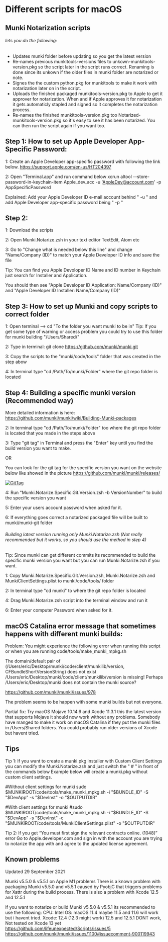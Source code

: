 # Different scripts for macOS

## Munki Notarization scripts
###### lets you do the following:
- Updates munki folder before updating so you get the latest version
- Re-names previous munkitools-versions files to unkown-munkitools-version.pkg so the script later in the script runs correct.
Renaming is done since its unkown if the older files in munki folder are notarized or note.
- Signes the the custom python.pkg for munkitools to make it work with notarization later on in the script.
- Uploads the finished packaged munkitools-version.pkg to Apple to get it approver for notarization.
When and if Apple approves it for notarization it gets automaticly stapled and signed so it completes the notarization process.
- Re-names the finished munkitools-version.pkg too Notarized-munkitools-version.pkg so it's easy to see it has been notarized. 
You can then run the script again if you want too.

## Step 1: How to set up Apple Developer App-Specific Password:

1: Create an Apple Developer app-specific password with following the link below.
https://support.apple.com/en-us/HT204397

2: Open "Terminal.app" and run command below
xcrun altool --store-password-in-keychain-item Apple_dev_acc -u 'AppleDev@account.com' -p AppSpecificPassword

Explained: Add  your Apple Developer ID e-mail account behind " -u " and add Apple Developer app-specific password being " -p "

## Step 2:
1: Download the scripts

2: Open Munki.Notarize.zsh in your text editor TextEdit, Atom etc

3: Go to "Change what is needed below this line" and change "Name/Company (ID)" to match your Apple Developer ID info and save the file

Tip: You can find you Apple Devoloper ID Name and ID number in Keychain just search for Installer and Application.

You should then see "Apple Developer ID Application: Name/Company (ID)" and "Apple Developer ID Installer: Name/Company (ID)"

## Step 3: How to set up Munki and copy scripts to correct folder

1: Open terminal --> cd "To the folder you want munki to be in"
Tip: If you get some type of warning or access problem you could try to use this folder for munki building "/Users/Shared/"

2: Type in terminal: git clone https://github.com/munki/munki.git

3: Copy the scripts to the "munki/code/tools" folder that was created in the step abow

4: In terminal type "cd /Path/To/munki/Folder" where the git repo folder is located

## Step 4: Building a specific munki version (Recommended way)
More detailed information is here: https://github.com/munki/munki/wiki/Building-Munki-packages

2: In terminal type "cd /Path/To/munki/Folder" too where the git repo folder is located that you made in the steps above

3: Type "git tag" in Terminal and press the "Enter" key until you find the build version you want to make.

OR

You can look for the git tag for the specific version you want on the website below like showed in the picture
https://github.com/munki/munki/releases/

<a href="https://ibb.co/FBxWmPM"><img src="https://i.ibb.co/FBxWmPM/GitTag.png" alt="GitTag" border="0"></a>

4: Run "Munki.Notarize.Specific.Git.Version.zsh -b VersionNumber" to build the specific version you want

5: Enter your users account password when asked for it.

6: If everything goes correct a notarized packaged file will be built to munki/munki-git folder


###### Building latest version running only Munki.Notarize.zsh (Not really recommended but it works, so you should use the method in step 4)
Tip: Since munki can get different commits its recommended to build the specific munki version you want but you can run Munki.Notarize.zsh if you want.

1: Copy Munki.Notarize.Specific.Git.Version.zsh, Munki.Notarize.zsh and MunkiClientSettings.plist to munki/code/tools/ folder

2: In terminal type "cd munki" to where the git repo folder is located

4: Drag Munki.Notarize.zsh script into the terminal window and run it

6: Enter your computer Password when asked for it.

## macOS Catalina error message that sometimes happens with different munki builds:
Problem: You might experience the following error when running this script or when you are running code/tools/make_munki_mpkg.sh

The domain/default pair of (/Users/eric/Desktop/munki/code/client/munkilib/version, CFBundleShortVersionString) does not exist
/Users/eric/Desktop/munki/code/client/munkilib/version is missing!
Perhaps /Users/eric/Desktop/munki does not contain the munki source?

https://github.com/munki/munki/issues/978

The problem seems to be happen with some munki builds but not everyone.

Partial fix: Try macOS Mojave 10.14.6 and Xcode 11.3.1 this the latest version that supports Mojave it should now work without any problems.
Somebody have manged to make it work on macOS Catalina if they put the munki files in /Users/Shared folders.
You could probably run older versions of Xcode but havent tried. 

## Tips

Tip 1: If you want to create a munki.pkg installer with Custom Client Settings you can modify the Munki.Notarize.zsh and just switch the " # " in front of the commands below
Example below will create a munki.pkg without custom client settings.
 
#Without client settings for munki
sudo $MUNKIROOT/code/tools/make_munki_mpkg.sh -i "$BUNDLE_ID" -S "$DevApp" -s "$DevInst" -o "$OUTPUTDIR"

#With client settings for munki
#sudo $MUNKIROOT/code/tools/make_munki_mpkg.sh -i "$BUNDLE_ID" -S "$DevApp" -s "$DevInst" -c "$MUNKIROOT/code/tools/MunkiClientSettings.plist" -o "$OUTPUTDIR"

Tip 2: If you get “You must first sign the relevant contracts online. (1048)” error
Go to Apple.developer.com and sign in with the account you are trying to notarize the app with and agree to the updated license agreement.
 
## Known problems
Updated 29 September 2021
 
Munki v5.5.0 & v5.5.1 on Apple M1 problems
There is a known problem with packaging Munki v5.5.0 and v5.5.1 caused by PyobjC that triggers problems for Xattr during the build process.
There is also a problem with Xcode 12.5 and 12.5.1 

If you want to notarize or build Munki v5.5.0 & v5.5.1 its recommended to use the following:
CPU: Intel
OS: macOS 11.4 maybe 11.5 and 11.6 will work but i havent tried.
Xcode: 12.4 (12.3 might work) 12.5 and 12.5.1 DONT work, Not tested on Xcode 13 yet
https://github.com/lifeunexpected/Scripts/issues/5
https://github.com/munki/munki/issues/1100#issuecomment-900119943
